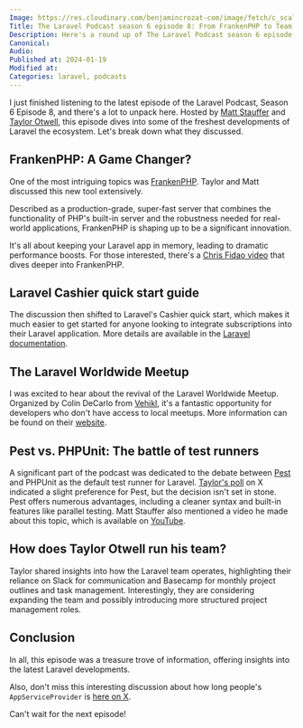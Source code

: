 ```yaml
---
Image: https://res.cloudinary.com/benjamincrozat-com/image/fetch/c_scale,f_webp,q_auto,w_1200/https://github.com/benjamincrozat/content/assets/3613731/49c6dc9d-3ff2-48b0-9b7f-b7e4a695ed22
Title: The Laravel Podcast season 6 episode 8: From FrankenPHP to Team Management
Description: Here's a round up of The Laravel Podcast season 6 episode 8: FrankenPHP, Cashier's quick guide, the Laravel Worldwide Meetup, etc.
Canonical:
Audio:
Published at: 2024-01-19
Modified at:
Categories: laravel, podcasts
---
```


I just finished listening to the latest episode of the Laravel Podcast, Season 6 Episode 8, and there's a lot to unpack here. Hosted by [Matt Stauffer](https://mattstauffer.com) and [Taylor Otwell](https://x.com/taylorotwell), this episode dives into some of the freshest developments of Laravel the ecosystem. Let's break down what they discussed.

## FrankenPHP: A Game Changer?

One of the most intriguing topics was [FrankenPHP](https://frankenphp.dev). Taylor and Matt discussed this new tool extensively.

Described as a production-grade, super-fast server that combines the functionality of PHP's built-in server and the robustness needed for real-world applications, FrankenPHP is shaping up to be a significant innovation.

It's all about keeping your Laravel app in memory, leading to dramatic performance boosts. For those interested, there's a [Chris Fidao video](https://youtu.be/q6FQaaFZVy4?si=MU1AAi7-UNgLH-Ni) that dives deeper into FrankenPHP.

## Laravel Cashier quick start guide

The discussion then shifted to Laravel's Cashier quick start, which makes it much easier to get started for anyone looking to integrate subscriptions into their Laravel application. More details are available in the [Laravel documentation](https://laravel.com/docs/billing#quickstart).

## The Laravel Worldwide Meetup

I was excited to hear about the revival of the Laravel Worldwide Meetup. Organized by Colin DeCarlo from [Vehikl](https://vehikl.com), it's a fantastic opportunity for developers who don't have access to local meetups. More information can be found on their [website](https://meetup.laravel.com).

## Pest vs. PHPUnit: The battle of test runners

A significant part of the podcast was dedicated to the debate between [Pest](https://pestphp.com) and PHPUnit as the default test runner for Laravel. [Taylor's poll](https://x.com/taylorotwell/status/1744729110163988949) on X indicated a slight preference for Pest, but the decision isn't set in stone. Pest offers numerous advantages, including a cleaner syntax and built-in features like parallel testing. Matt Stauffer also mentioned a video he made about this topic, which is available on [YouTube](https://www.youtube.com/watch?v=W3tfEtbMTEI).

## How does Taylor Otwell run his team?

Taylor shared insights into how the Laravel team operates, highlighting their reliance on Slack for communication and Basecamp for monthly project outlines and task management. Interestingly, they are considering expanding the team and possibly introducing more structured project management roles.

## Conclusion

In all, this episode was a treasure trove of information, offering insights into the latest Laravel developments.

Also, don't miss this interesting discussion about how long people's `AppServiceProvider` is [here on X](https://x.com/ianlandsman/status/1744903740329443588?s=20).

Can't wait for the next episode!
